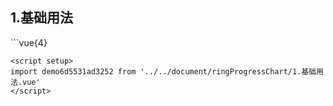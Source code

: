 ## 1.基础用法
<demo6d5531ad3252 />
```vue{4}
<template>
    <ring-progress-chart class="ring-progress-chart" ref="chartRef" :value="20"></ring-progress-chart>
</template>
<script setup>
import { ref, onMounted } from 'vue';

const chartRef = ref();

onMounted(() => chartRef.value.renderChart());
</script>
<style lang="scss" scoped>
.ring-progress-chart {
    height: 340px;
    background-color: white;
}
</style>

```
<script setup>
import demo6d5531ad3252 from '../../document/ringProgressChart/1.基础用法.vue'
</script>